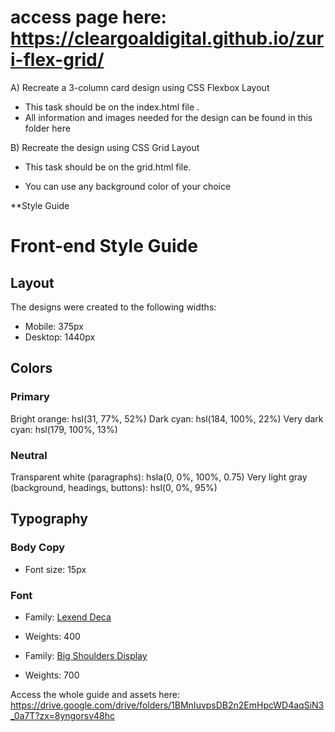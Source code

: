 # access page here: https://cleargoaldigital.github.io/zuri-flex-grid/

A) Recreate a 3-column card design using CSS Flexbox  Layout
- This task should be on the index.html file .
- All information and images needed for the design can be found in this folder here

 B) Recreate the design using CSS Grid Layout  

- This task should be on the grid.html file.

- You can use any background color of your choice

**Style Guide

# Front-end Style Guide

## Layout

The designs were created to the following widths:

- Mobile: 375px
- Desktop: 1440px

## Colors

### Primary

Bright orange: hsl(31, 77%, 52%)
Dark cyan: hsl(184, 100%, 22%)
Very dark cyan: hsl(179, 100%, 13%)

### Neutral

Transparent white (paragraphs): hsla(0, 0%, 100%, 0.75)
Very light gray (background, headings, buttons): hsl(0, 0%, 95%)

## Typography

### Body Copy

- Font size: 15px

### Font

- Family: [Lexend Deca](https://fonts.google.com/specimen/Lexend+Deca)
- Weights: 400

- Family: [Big Shoulders Display](https://fonts.google.com/specimen/Big+Shoulders+Display)
- Weights: 700


Access the whole guide and assets here: https://drive.google.com/drive/folders/1BMnIuvpsDB2n2EmHpcWD4aqSiN3_0a7T?zx=8yngorsv48hc
